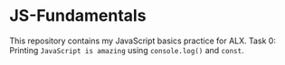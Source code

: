 # JS-Fundamentals
This repository contains my JavaScript basics practice for ALX.
Task 0: Printing `JavaScript is amazing` using `console.log()` and `const`.
